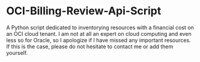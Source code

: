 # OCI-Billing-Review-Api-Script
A Python script dedicated to inventorying resources with a financial cost on an OCI cloud tenant. I am not at all an expert on cloud computing and even less so for Oracle, so I apologize if I have missed any important resources. If this is the case, please do not hesitate to contact me or add them yourself.
